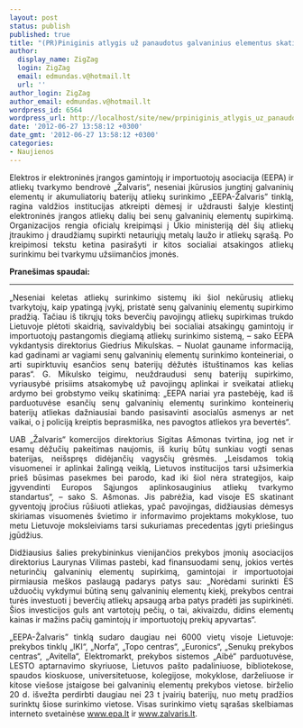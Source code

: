 ```yaml
---
layout: post
status: publish
published: true
title: "(PR)Piniginis atlygis už panaudotus galvaninius elementus skatina vagystes"
author:
  display_name: ZigZag
  login: ZigZag
  email: edmundas.v@hotmail.lt
  url: ''
author_login: ZigZag
author_email: edmundas.v@hotmail.lt
wordpress_id: 6564
wordpress_url: http://localhost/site/new/prpiniginis_atlygis_uz_panaudotus_galvaninius_elementus_skatina_vagystes/
date: '2012-06-27 13:58:12 +0300'
date_gmt: '2012-06-27 13:58:12 +0300'
categories:
- Naujienos
---
```

<p style="text-align: justify;">
	Elektros ir elektroninės įrangos gamintojų ir importuotojų asociacija (EEPA) ir atliekų tvarkymo bendrovė &bdquo;Žalvaris&ldquo;, neseniai įkūrusios jungtinį galvaninių elementų ir akumuliatorių baterijų atliekų surinkimo &bdquo;EEPA-Žalvaris&rdquo; tinklą, ragina valdžios institucijas atkreipti dėmesį ir uždrausti &scaron;alyje klestintį elektroninės įrangos atliekų dalių bei senų galvaninių elementų supirkimą. Organizacijos rengia oficialų kreipimąsi į Ūkio ministeriją dėl &scaron;ių atliekų įtraukimo į draudžiamų supirkti netauriųjų metalų laužo ir atliekų sąra&scaron;ą. Po kreipimosi tekstu ketina pasira&scaron;yti ir kitos socialiai atsakingos atliekų surinkimu bei tvarkymu užsiimančios įmonės.</p>
<p style="text-align: justify;">
	<strong>Prane&scaron;imas spaudai: </strong></p>
<hr />
<p style="text-align: justify;">
	&bdquo;Neseniai keletas atliekų surinkimo sistemų iki &scaron;iol nekūrusių atliekų tvarkytojų, kaip ypatingą įvykį, pristatė senų galvaninių elementų supirkimo pradžią. Tačiau i&scaron; tikrųjų toks beverčių pavojingų atliekų supirkimas trukdo Lietuvoje plėtoti skaidrią, savivaldybių bei socialiai atsakingų gamintojų ir importuotojų pastangomis diegiamą atliekų surinkimo sistemą, &ndash; sako EEPA vykdantysis direktorius Giedrius Mikulskas. &ndash; Nuolat gauname informaciją, kad gadinami ar vagiami senų galvaninių elementų surinkimo konteineriai, o arti supirktuvių esančios senų baterijų dėžutės i&scaron;tu&scaron;tinamos kas kelias paras&ldquo;. G.&nbsp;Mikulsko teigimu, neuždraudusi senų baterijų supirkimo, vyriausybė prisiims atsakomybę už pavojingų aplinkai ir sveikatai atliekų ardymo bei grobstymo veikų skatinimą: &bdquo;EEPA nariai yra pastebėję, kad i&scaron; parduotuvėse esančių senų galvaninių elementų surinkimo konteinerių baterijų atliekas dažniausiai bando pasisavinti asocialūs asmenys ar net vaikai, o į policiją kreiptis beprasmi&scaron;ka, nes pavogtos atliekos yra bevertės&ldquo;.</p>
<p style="text-align: justify;">
	UAB &bdquo;Žalvaris&ldquo; komercijos direktorius Sigitas A&scaron;monas tvirtina, jog net ir esamų dėžučių pakeitimas naujomis, i&scaron; kurių būtų sunkiau vogti senas baterijas, nei&scaron;spręs didėjančių vagysčių grėsmės. &bdquo;Leisdamos tokią visuomenei ir aplinkai žalingą veiklą, Lietuvos institucijos tarsi užsimerkia prie&scaron; būsimas pasekmes bei parodo, kad iki &scaron;iol nėra strategijos, kaip įgyvendinti Europos Sąjungos aplinkosauginius atliekų tvarkymo standartus&ldquo;, &ndash; sako S. A&scaron;monas. Jis pabrėžia, kad visoje ES skatinant gyventojų įpročius rū&scaron;iuoti atliekas, ypač pavojingas, didžiausias dėmesys skiriamas visuomenės &scaron;vietimo ir informavimo projektams mokyklose, tuo metu Lietuvoje moksleiviams tarsi sukuriamas precedentas įgyti prie&scaron;ingus įgūdžius.</p>
<p style="text-align: justify;">
	Didžiausius &scaron;alies prekybininkus vienijančios prekybos įmonių asociacijos direktorius Laurynas Vilimas pastebi, kad finansuodami senų, jokios vertės neturinčių galvaninių elementų supirkimą, gamintojai ir importuotojai pirmiausia me&scaron;kos paslaugą padarys patys sau: &bdquo;Norėdami surinkti ES užduočių vykdymui būtiną senų galvaninių elementų kiekį, prekybos centrai turės investuoti į beverčių atliekų apsaugą arba patys pradėti jas supirkinėti. &Scaron;ios investicijos guls ant vartotojų pečių, o tai, akivaizdu, didins elementų kainas ir mažins pačių gamintojų ir importuotojų prekių apyvartas&ldquo;.</p>
<p style="text-align: justify;">
	&bdquo;EEPA-Žalvaris&rdquo; tinklą sudaro daugiau nei 6000 vietų visoje Lietuvoje: prekybos tinklų &bdquo;IKI&ldquo;, &bdquo;Norfa&ldquo;, &bdquo;Topo centras&ldquo;, &bdquo;Euronics&ldquo;, &bdquo;Senukų prekybos centras&ldquo;, &bdquo;Avitella&ldquo;, Elektromarkt, prekybos sistemos &bdquo;Aibė&ldquo; parduotuvėse, LESTO aptarnavimo skyriuose, Lietuvos pa&scaron;to padaliniuose, bibliotekose, spaudos kioskuose, universitetuose, kolegijose, mokyklose, darželiuose ir kitose vie&scaron;ose įstaigose bei galvaninių elementų prekybos vietose. birželio 20 d. i&scaron;vežta perdirbti daugiau nei 23 t įvairių baterijų, nuo metų pradžios surinktų &scaron;iose surinkimo vietose. Visas surinkimo vietų sąra&scaron;as skelbiamas interneto svetainėse <a href="http://www.epa.lt">www.epa.lt</a> ir <a href="http://www.zalvaris.lt">www.zalvaris.lt</a>.</p>
